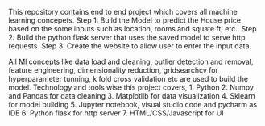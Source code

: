 This repository contains end to end project which covers all machine learning concepets.
Step 1: Build the Model to predict the House price based on the some inputs such as location, rooms and squate ft, etc..
Step 2: Build the python flask server that uses the saved model to serve http requests.
Step 3: Create the website to allow user to enter the input data.

All Ml concepts like data load and cleaning, outlier detection and removal, feature engineering, dimensionality reduction, gridsearchcv for hyperparameter tunning,
k fold cross validation etc are used to build the model. Technology and tools wise this project covers,
    1. Python
    2. Numpy and Pandas for data cleaning
    3. Matplotlib for data visualization
    4. Sklearn for model building
    5. Jupyter notebook, visual studio code and pycharm as IDE
    6. Python flask for http server
    7. HTML/CSS/Javascript for UI
